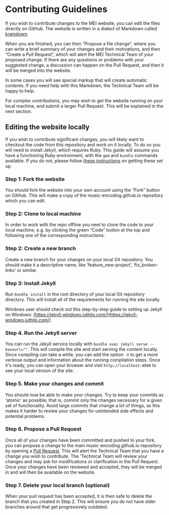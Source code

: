 # Contributing Guidelines

If you wish to contribute changes to the MEI website, you can edit the files directly on GitHub. The website is written in a dialect of Markdown called [kramdown](https://kramdown.gettalong.org/quickref.html).

[//]: # (In the guidelines you will see links to "Edit this section". Clicking on this will open up an editor in GitHub, where you will be able to click on the 'pencil' to edit the text of the section.)

When you are finished, you can then “Propose a file change”, where you can write a brief summary of your changes and their motivations, and then “Create a Pull Request”, which will alert the MEI Technical Team of your proposed change. If there are any questions or problems with your suggested change, a discussion can happen on the Pull Request, and then it will be merged into the website.

In some cases you will see special markup that will create automatic contents. If you need help with this Markdown, the Technical Team will be happy to help.

For complex contributions, you may wish to get the website running on your local machine, and submit a larger Pull Request. This will be explained in the next section.

## Editing the website locally

If you wish to contribute significant changes, you will likely want to checkout the code from this repository and work on it locally. To do so you will need to install Jekyll, which requires Ruby. This guide will assume you have a functioning Ruby environment, with the `gem` and `bundle` commands available. If you do not, please follow [these instructions](https://docs.github.com/en/pages/setting-up-a-github-pages-site-with-jekyll/testing-your-github-pages-site-locally-with-jekyll) on getting these set up.

### Step 1: Fork the website

You should fork the website into your own account using the “Fork” button on GitHub. This will make a copy of the music-encoding.github.io repository which you can edit.

### Step 2: Clone to local machine

In order to work with the repo offline you neet to clone the code to your local machine, e.g. by clicking the green “Code” button at the top and following one of the corresponding instructions.

### Step 2: Create a new branch

Create a new branch for your changes on your local Git repository. You should make it a descriptive name, like ‘feature_new-project’, ‘fix_broken-links’ or similar.

### Step 3: Install Jekyll

Run `bundle install` in the root directory of your local Git repository directory. This will install all of the requirements for running the site locally. 

Windows user should check out this step-by-step guide to setting up Jekyll on Windows: [https://jekyll-windows.juthilo.com/](https://jekyll-windows.juthilo.com/)

### Step 4. Run the Jekyll server

You can run the Jekyll service locally with `bundle exec jekyll serve --baseurl=""`. This will compile the site and start serving the content locally. Since compiling can take a while, you can add the option `-V` to get a more verbose output and information about the running compilation steps. Once it's ready, you can open your browser and visit `http://localhost:4000` to see your local version of the site.

### Step 5. Make your changes and commit

You should now be able to make your changes. Try to keep your commits as ‘atomic’ as possible; that is, commit only the changes necessary for a given set of functionality. Avoid large commits that change a lot of things, as this makes it harder to review your changes for unintended side effects and potential problems.

### Step 6. Propose a Pull Request

Once all of your changes have been committed and pushed to your fork, you can propose a change to the main music-encoding.github.io repository by opening a [Pull Request](https://help.github.com/articles/about-pull-requests/). This will alert the Technical Team that you have a change you wish to contribute. The 'Technical Team will review your changes and may ask for modifications or clarification in the Pull Request. Once your changes have been reviewed and accepted, they will be merged in and will then be available on the website.

### Step 7. Delete your local branch (optional)

When your pull request has been accepted, it is then safe to delete the branch that you created in Step 2. This will ensure you do not have older branches around that get progressively outdated.

